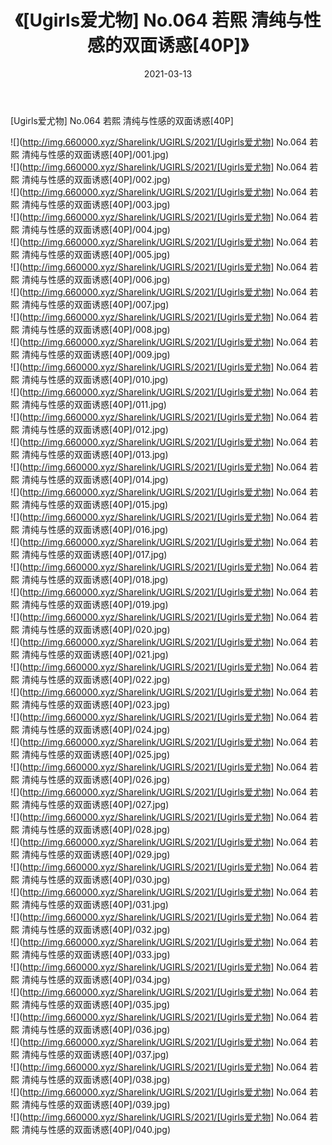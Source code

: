 ﻿---
layout: post
title:  《[Ugirls爱尤物] No.064 若熙 清纯与性感的双面诱惑[40P]》
date:   2021-03-13
img: http://img.660000.xyz/Sharelink/UGIRLS/2021/[Ugirls爱尤物] No.064 若熙 清纯与性感的双面诱惑[40P]/000.jpg
categories: [美女, 清纯, 唯美]
---

[Ugirls爱尤物] No.064 若熙 清纯与性感的双面诱惑[40P]

  ![](http://img.660000.xyz/Sharelink/UGIRLS/2021/[Ugirls爱尤物] No.064 若熙 清纯与性感的双面诱惑[40P]/001.jpg) <br> ![](http://img.660000.xyz/Sharelink/UGIRLS/2021/[Ugirls爱尤物] No.064 若熙 清纯与性感的双面诱惑[40P]/002.jpg) <br> ![](http://img.660000.xyz/Sharelink/UGIRLS/2021/[Ugirls爱尤物] No.064 若熙 清纯与性感的双面诱惑[40P]/003.jpg) <br> ![](http://img.660000.xyz/Sharelink/UGIRLS/2021/[Ugirls爱尤物] No.064 若熙 清纯与性感的双面诱惑[40P]/004.jpg) <br> ![](http://img.660000.xyz/Sharelink/UGIRLS/2021/[Ugirls爱尤物] No.064 若熙 清纯与性感的双面诱惑[40P]/005.jpg) <br> ![](http://img.660000.xyz/Sharelink/UGIRLS/2021/[Ugirls爱尤物] No.064 若熙 清纯与性感的双面诱惑[40P]/006.jpg) <br> ![](http://img.660000.xyz/Sharelink/UGIRLS/2021/[Ugirls爱尤物] No.064 若熙 清纯与性感的双面诱惑[40P]/007.jpg) <br> ![](http://img.660000.xyz/Sharelink/UGIRLS/2021/[Ugirls爱尤物] No.064 若熙 清纯与性感的双面诱惑[40P]/008.jpg) <br> ![](http://img.660000.xyz/Sharelink/UGIRLS/2021/[Ugirls爱尤物] No.064 若熙 清纯与性感的双面诱惑[40P]/009.jpg) <br> ![](http://img.660000.xyz/Sharelink/UGIRLS/2021/[Ugirls爱尤物] No.064 若熙 清纯与性感的双面诱惑[40P]/010.jpg) <br> ![](http://img.660000.xyz/Sharelink/UGIRLS/2021/[Ugirls爱尤物] No.064 若熙 清纯与性感的双面诱惑[40P]/011.jpg) <br> ![](http://img.660000.xyz/Sharelink/UGIRLS/2021/[Ugirls爱尤物] No.064 若熙 清纯与性感的双面诱惑[40P]/012.jpg) <br> ![](http://img.660000.xyz/Sharelink/UGIRLS/2021/[Ugirls爱尤物] No.064 若熙 清纯与性感的双面诱惑[40P]/013.jpg) <br> ![](http://img.660000.xyz/Sharelink/UGIRLS/2021/[Ugirls爱尤物] No.064 若熙 清纯与性感的双面诱惑[40P]/014.jpg) <br> ![](http://img.660000.xyz/Sharelink/UGIRLS/2021/[Ugirls爱尤物] No.064 若熙 清纯与性感的双面诱惑[40P]/015.jpg) <br> ![](http://img.660000.xyz/Sharelink/UGIRLS/2021/[Ugirls爱尤物] No.064 若熙 清纯与性感的双面诱惑[40P]/016.jpg) <br> ![](http://img.660000.xyz/Sharelink/UGIRLS/2021/[Ugirls爱尤物] No.064 若熙 清纯与性感的双面诱惑[40P]/017.jpg) <br> ![](http://img.660000.xyz/Sharelink/UGIRLS/2021/[Ugirls爱尤物] No.064 若熙 清纯与性感的双面诱惑[40P]/018.jpg) <br> ![](http://img.660000.xyz/Sharelink/UGIRLS/2021/[Ugirls爱尤物] No.064 若熙 清纯与性感的双面诱惑[40P]/019.jpg) <br> ![](http://img.660000.xyz/Sharelink/UGIRLS/2021/[Ugirls爱尤物] No.064 若熙 清纯与性感的双面诱惑[40P]/020.jpg) <br> ![](http://img.660000.xyz/Sharelink/UGIRLS/2021/[Ugirls爱尤物] No.064 若熙 清纯与性感的双面诱惑[40P]/021.jpg) <br> ![](http://img.660000.xyz/Sharelink/UGIRLS/2021/[Ugirls爱尤物] No.064 若熙 清纯与性感的双面诱惑[40P]/022.jpg) <br> ![](http://img.660000.xyz/Sharelink/UGIRLS/2021/[Ugirls爱尤物] No.064 若熙 清纯与性感的双面诱惑[40P]/023.jpg) <br> ![](http://img.660000.xyz/Sharelink/UGIRLS/2021/[Ugirls爱尤物] No.064 若熙 清纯与性感的双面诱惑[40P]/024.jpg) <br> ![](http://img.660000.xyz/Sharelink/UGIRLS/2021/[Ugirls爱尤物] No.064 若熙 清纯与性感的双面诱惑[40P]/025.jpg) <br> ![](http://img.660000.xyz/Sharelink/UGIRLS/2021/[Ugirls爱尤物] No.064 若熙 清纯与性感的双面诱惑[40P]/026.jpg) <br> ![](http://img.660000.xyz/Sharelink/UGIRLS/2021/[Ugirls爱尤物] No.064 若熙 清纯与性感的双面诱惑[40P]/027.jpg) <br> ![](http://img.660000.xyz/Sharelink/UGIRLS/2021/[Ugirls爱尤物] No.064 若熙 清纯与性感的双面诱惑[40P]/028.jpg) <br> ![](http://img.660000.xyz/Sharelink/UGIRLS/2021/[Ugirls爱尤物] No.064 若熙 清纯与性感的双面诱惑[40P]/029.jpg) <br> ![](http://img.660000.xyz/Sharelink/UGIRLS/2021/[Ugirls爱尤物] No.064 若熙 清纯与性感的双面诱惑[40P]/030.jpg) <br> ![](http://img.660000.xyz/Sharelink/UGIRLS/2021/[Ugirls爱尤物] No.064 若熙 清纯与性感的双面诱惑[40P]/031.jpg) <br> ![](http://img.660000.xyz/Sharelink/UGIRLS/2021/[Ugirls爱尤物] No.064 若熙 清纯与性感的双面诱惑[40P]/032.jpg) <br> ![](http://img.660000.xyz/Sharelink/UGIRLS/2021/[Ugirls爱尤物] No.064 若熙 清纯与性感的双面诱惑[40P]/033.jpg) <br> ![](http://img.660000.xyz/Sharelink/UGIRLS/2021/[Ugirls爱尤物] No.064 若熙 清纯与性感的双面诱惑[40P]/034.jpg) <br> ![](http://img.660000.xyz/Sharelink/UGIRLS/2021/[Ugirls爱尤物] No.064 若熙 清纯与性感的双面诱惑[40P]/035.jpg) <br> ![](http://img.660000.xyz/Sharelink/UGIRLS/2021/[Ugirls爱尤物] No.064 若熙 清纯与性感的双面诱惑[40P]/036.jpg) <br> ![](http://img.660000.xyz/Sharelink/UGIRLS/2021/[Ugirls爱尤物] No.064 若熙 清纯与性感的双面诱惑[40P]/037.jpg) <br> ![](http://img.660000.xyz/Sharelink/UGIRLS/2021/[Ugirls爱尤物] No.064 若熙 清纯与性感的双面诱惑[40P]/038.jpg) <br> ![](http://img.660000.xyz/Sharelink/UGIRLS/2021/[Ugirls爱尤物] No.064 若熙 清纯与性感的双面诱惑[40P]/039.jpg) <br> ![](http://img.660000.xyz/Sharelink/UGIRLS/2021/[Ugirls爱尤物] No.064 若熙 清纯与性感的双面诱惑[40P]/040.jpg) <br>